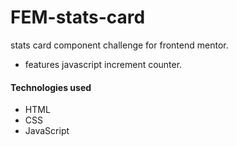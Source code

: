 # FEM-stats-card
stats card component challenge for frontend mentor. 

- features javascript increment counter.

#### Technologies used
- HTML
- CSS
- JavaScript
